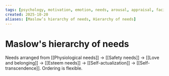 ```yaml
---
tags: [psychology, motivation, emotion, needs, arousal, appraisal, facial-expression, amygdala]
created: 2025-10-20
aliases: [Maslow’s hierarchy of needs, Hierarchy of needs]
---
```

# Maslow's hierarchy of needs

Needs arranged from [[Physiological needs]] → [[Safety needs]] → [[Love and belonging]] → [[Esteem needs]] → [[Self-actualization]] → [[Self-transcendence]]. Ordering is flexible.
